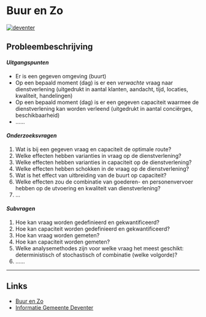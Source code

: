 # Buur en Zo

[![deventer](image.gif)](https://buurenzo.github.io/deventerdemo/)

## Probleembeschrijving

#### *Uitgangspunten*

- Er is een gegeven omgeving (buurt)
- Op een bepaald moment (dag) is er een *verwachte* vraag naar dienstverlening (uitgedrukt in aantal klanten, aandacht, tijd, locaties, kwaliteit, handelingen)
- Op een bepaald moment (dag) is er een gegeven capaciteit waarmee de dienstverlening kan worden verleend (uitgedrukt in aantal conciërges, beschikbaarheid)
- ......

#### *Onderzoeksvragen*

1. Wat is bij een gegeven vraag en capaciteit de optimale route?
2. Welke effecten hebben varianties in vraag op de dienstverlening?
3. Welke effecten hebben varianties in capaciteit op de dienstverlening?
4. Welke effecten hebben schokken in de vraag op de dienstverlening?
5. Wat is het effect van uitbreiding van de buurt op capaciteit?
6. Welke effecten zou de combinatie van goederen- en personenvervoer hebben op de utvoering en kwaliteit van dienstverlening?
7. ...

#### *Subvragen*

1. Hoe kan vraag worden gedefinieerd en gekwantificeerd?
2. Hoe kan capaciteit worden gedefinieerd en gekwantificeerd?
3. Hoe kan vraag worden gemeten?
4. Hoe kan capaciteit worden gemeten?
5. Welke analysemethodes zijn voor welke vraag het meest geschikt: deterministisch of stochastisch of combinatie (welke volgorde)?
6. ......

----
## Links
- [Buur en Zo](buurenzo.nl)
- [Informatie Gemeente Deventer](https://www.deventerwijzer.nl/is/organisatie/200533/buur-en-zo)

